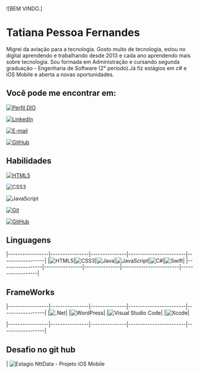![BEM VINDO.]

# Tatiana Pessoa Fernandes
Migrei da aviação para a tecnologia. Gosto muito de tecnologia, estou no digital aprendendo e trabalhando desde 2013 e cada ano aprendendo mais sobre tecnologia. Sou formada em Administração e cursando segunda graduação - Engenharia de Software (2° período).Já fiz estágios em c# e iOS Mobile e aberta a novas oportunidades.

## Você pode me encontrar em:
[![Perfil DIO](https://img.shields.io/badge/-Meu%20Perfil%20na%20DIO-0077B5?style=for-the-badge&logo=gitbook&logoColor=white)](https://www.dio.me/users/tatianapeople)

[![LinkedIn](https://img.shields.io/badge/linkedin-%230077B5.svg?style=for-the-badge&logo=linkedin&logoColor=white)](https://www.linkedin.com/in/tatiana-pessoa-fernandes-86714865)

[![E-mail](https://img.shields.io/badge/-Email-0077B5?style=for-the-badge&logo=microsoft-outlook&logoColor=white)](mailto:tatianapeople@yahoo.com.br)

[![GitHub](https://img.shields.io/badge/GitHub-0077B5?style=for-the-badge&logo=github&logoColor=white)](https://github.com/tatianapessoafernandes)

## Habilidades

[![HTML5](https://img.shields.io/badge/HTML-000?style=for-the-badge&logo=html5&logoColor=30A3DC)](https://developer.mozilla.org/pt-BR/docs/Web/HTML)

![CSS3](https://img.shields.io/badge/CSS3-000?style=for-the-badge&logo=css3&logoColor=E94D5F)

![JavaScript](https://img.shields.io/badge/JavaScript-000?style=for-the-badge&logo=javascript&logoColor=30A3DC)

[![Git](https://img.shields.io/badge/Git-000?style=for-the-badge&logo=git&logoColor=E94D5F)](https://git-scm.com/doc)

[![GitHub](https://img.shields.io/badge/GitHub-000?style=for-the-badge&logo=github&logoColor=30A3DC)](https://docs.github.com/)

## Linguagens

|-----------------|----------------|---------------|------------------------|------------------|
|![HTML5](https://img.shields.io/badge/html5-%23E34F26.svg?style=for-the-badge&logo=html5&logoColor=white)|![CSS3](https://img.shields.io/badge/css3-%231572B6.svg?style=for-the-badge&logo=css3&logoColor=white)|![Java](https://img.shields.io/badge/Java-ED8B00?style=for-the-badge&logo=openjdk&logoColor=white)|![JavaScript](https://img.shields.io/badge/JavaScript-000?style=for-the-badge&logo=javascript)|![C#](https://img.shields.io/badge/c%23-%23239120.svg?style=for-the-badge&logo=csharp&logoColor=white)|![Swift](https://img.shields.io/badge/swift-F54A2A?style=for-the-badge&logo=swift&logoColor=white)|
|-----------------|----------------|---------------|------------------------|------------------|

## FrameWorks
|-----------------|----------------|---------------|------------------------|------------------|
|![.Net](https://img.shields.io/badge/.NET-5C2D91?style=for-the-badge&logo=.net&logoColor=white)|
|![WordPress](https://img.shields.io/badge/WordPress-%23117AC9.svg?style=for-the-badge&logo=WordPress&logoColor=white)|
|![Visual Studio Code](https://img.shields.io/badge/Visual%20Studio%20Code-0078d7.svg?style=for-the-badge&logo=visual-studio-code&logoColor=white)|
|![Xcode](https://img.shields.io/badge/Xcode-007ACC?style=for-the-badge&logo=Xcode&logoColor=white)|

|-----------------|----------------|---------------|------------------------|------------------|

## Desafio no git hub
| ![Estagio NttData - Projeto iOS Mobile](https://github.com/tatianapessoafernandes/NttData-Beca-Mobile-iOS.git)
